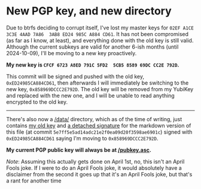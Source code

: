 # New PGP key, and new directory

Due to btrfs deciding to corrupt itself, I've lost my master keys for `02EF A1CE 3C3E 4AAD 7A86  3AB8 ED24 985C A884 CD61`. It has not been compromised (as far as I know, at least), and everything done with the old key is still valid. Although the current subkeys are valid for another 6-ish months (until 2024-10-09), I'll be moving to a new key proactively.

**My new key is `CFCF 6723 A8ED 791C 5FD2  5CB5 8589 69DC CC2E 792D`.**

This commit will be signed and pushed with the old key, `0xED24985CA884CD61`, then afterwards I will immediately be switching to the new key, `0x858969DCCC2E792D`. The old key will be removed from my YubiKey and replaced with the new one, and I will be unable to read anything encrypted to the old key.

---

There's also now a [/data/](/data/) directory, which as of the time of writing, just contains [my old key](/data/old-pubkey-02EFA1CE3C3E4AAD7A863AB8ED24985CA884CD61.asc) and [a detached signature](/data/new-pgp-key.asc) for the markdown version of this file (at commit `5e7ff5e5ad14adc21e2f0ea09d20f3598ae6901c`) signed with `0xED24985CA884CD61` saying I'm moving to `0x858969DCCC2E792D`.

**My current PGP public key will always be at [/pubkey.asc](/pubkey.asc).**

*Note*: Assuming this actually gets done on April 1st, no, this isn't an April Fools joke. If I were to do an April Fools joke, it would absolutely have a disclaimer from the second it goes up that it's an April Fools joke, but that's a rant for another time
